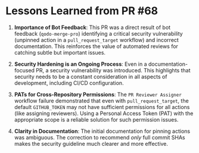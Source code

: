# Lessons Learned from PR #68

1.  **Importance of Bot Feedback**: This PR was a direct result of bot feedback (`qodo-merge-pro`) identifying a critical security vulnerability (unpinned action in a `pull_request_target` workflow) and incorrect documentation. This reinforces the value of automated reviews for catching subtle but important issues.

2.  **Security Hardening is an Ongoing Process**: Even in a documentation-focused PR, a security vulnerability was introduced. This highlights that security needs to be a constant consideration in all aspects of development, including CI/CD configuration.

3.  **PATs for Cross-Repository Permissions**: The `PR Reviewer Assigner` workflow failure demonstrated that even with `pull_request_target`, the default `GITHUB_TOKEN` may not have sufficient permissions for all actions (like assigning reviewers). Using a Personal Access Token (PAT) with the appropriate scope is a reliable solution for such permission issues.

4.  **Clarity in Documentation**: The initial documentation for pinning actions was ambiguous. The correction to recommend *only* full commit SHAs makes the security guideline much clearer and more effective.
